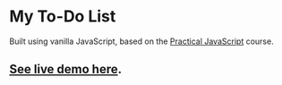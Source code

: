 # My To-Do List

Built using vanilla JavaScript, based on the [Practical JavaScript](https://watchandcode.com/p/practical-javascript) course.

## [See live demo here](http://my-todo-app.glitch.me).
